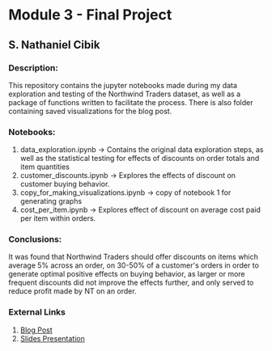 
# Module 3 -  Final Project
## S. Nathaniel Cibik

### Description:
This repository contains the jupyter notebooks made during my data exploration and testing of the Northwind Traders dataset, as well as a package of functions written to facilitate the process. There is also folder containing saved visualizations for the blog post.

### Notebooks:
1. data_exploration.ipynb -> Contains the original data exploration steps, as well as the statistical testing for effects of discounts on order totals and item quantities
2. customer_discounts.ipynb -> Explores the effects of discount on customer buying behavior.
3. copy_for_making_visualizations.ipynb -> copy of notebook 1 for generating graphs
4. cost_per_item.ipynb -> Explores effect of discount on average cost paid per item within orders.

### Conclusions:
It was found that Northwind Traders should offer discounts on items which average 5% across an order, on 30-50% of a customer's orders in order to generate optimal positive effects on buying behavior, as larger or more frequent discounts did not improve the effects further, and only served to reduce profit made by NT on an order.

### External Links

1. [Blog Post](https://medium.com/@eye.do.d8a/the-northwind-traders-dataset-5513bd7b63b0)
2. [Slides Presentation](https://docs.google.com/presentation/d/1vEhLURgaEd3gi4l6RXzh9WZTnO41cVr4hYxzVFOJGMg/edit?usp=sharing)
